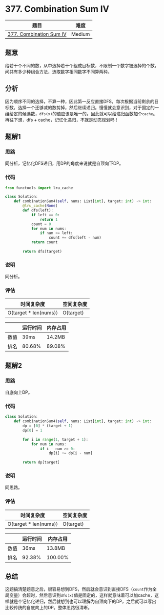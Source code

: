 # 377. Combination Sum IV

| 题目 | 难度 |
| ---- | ---- |
| [377. Combination Sum IV](https://leetcode.com/problems/combination-sum-iv/) | Medium |

## 题意

给若干个不同的数，从中选择若干个组成目标数，不限制一个数字被选择的个数，问共有多少种组合方法，选取数字相同数字不同算两种。

## 分析

因为顺序不同的选择，不算一种，因此第一反应直接DFS，每次根据当前剩余的目标数，选择一个还够减的数剪掉，然后继续递归。慢慢就会意识到，对于固定的一组给定的候选数，`dfs(x)`的值应该是唯一的，因此就可以给递归函数加个`cache`。再往下想，dfs + cache，记忆化递归，不就是动态规划吗！

## 题解1

### 思路

同分析，记忆化DFS递归，用DP的角度来说就是自顶向下DP。

### 代码

```python
from functools import lru_cache

class Solution:
    def combinationSum4(self, nums: List[int], target: int) -> int:
        @lru_cache(None)
        def dfs(left):
            if left == 0:
                return 1
            count = 0
            for num in nums:
                if num <= left:
                    count += dfs(left - num)
            return count
        
        return dfs(target)
```

### 说明

同分析。

### 评估

| 时间复杂度 | 空间复杂度 |
| ---- | ---- |
| O(target * len(nums)) | O(target) |

| | 运行时间 | 内存占用 |
| ---- | ---- | ---- |
| 数值 | 39ms | 14.2MB |
| 排名 | 80.68% | 89.08% |

## 题解2

### 思路

自底向上DP。

### 代码

```python
class Solution:
    def combinationSum4(self, nums: List[int], target: int) -> int:
        dp = [0] * (target + 1)
        dp[0] = 1
        
        for i in range(1, target + 1):
            for num in nums:
                if i - num >= 0:
                    dp[i] += dp[i - num]
        
        return dp[target]
```

### 说明

同思路。

### 评估

| 时间复杂度 | 空间复杂度 |
| ---- | ---- |
| O(target * len(nums)) | O(target) |

| | 运行时间 | 内存占用 |
| ---- | ---- | ---- |
| 数值 | 36ms | 13.8MB |
| 排名 | 92.38% | 100.00% |

## 总结

这题搞清楚题意之后，很容易想到DFS，然后就会意识到直接DFS（`count`作为全局变量）会超时，然后意识到`dfs(x)`值是固定的，这样就意味着可以加cache，这样就是个记忆化递归，然后就想到也可以理解为自顶向下的DP，之后就可以写出比较传统的自底向上的DP。整体思路很清晰。
